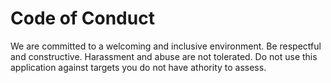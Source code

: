 # Code of Conduct
We are committed to a welcoming and inclusive environment. Be respectful and constructive. Harassment and abuse are not tolerated.
Do not use this application against targets you do not have athority to assess.
